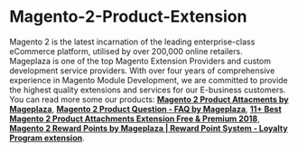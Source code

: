 # Magento-2-Product-Extension
Magento 2 is the latest incarnation of the leading enterprise-class eCommerce platform, utilised by over 200,000 online retailers. </br>
Mageplaza is one of the top Magento Extension Providers and custom development service providers. With over four years of comprehensive experience in Magento Module Development, we are committed to provide the highest quality extensions and services for our E-business customers.</br>
You can read more some our products: <strong><a href="https://www.mageplaza.com/magento-2-product-attachments/">Magento 2 Product Attacments by Mageplaza</a></strong>, <strong><a href="https://www.mageplaza.com/magento-2-product-questions/">Magento 2 Product Question - FAQ by Mageplaza</a></strong>, <strong><a href="https://www.mageplaza.com/review/product-attachments/">11+ Best Magento 2 Product Attachments Extension Free & Premium 2018</a></strong>, <strong><a href="https://www.mageplaza.com/magento-2-reward-points-extension/">Magento 2 Reward Points by Mageplaza | Reward Point System - Loyalty Program extension</a></strong>.
